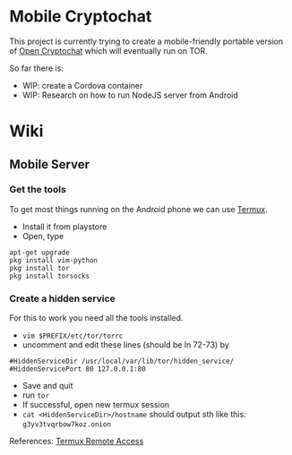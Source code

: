 # Mobile Cryptochat

This project is currently trying to create a mobile-friendly portable version of [Open Cryptochat](https://github.com/triestpa/Open-Cryptochat) which will eventually run on TOR.

So far there is:

- WIP: create a Cordova container
- WIP: Research on how to run NodeJS server from Android


# Wiki

## Mobile Server

### Get the tools

To get most things running on the Android phone we can use [Termux](https://termux.com/). 
- Install it from playstore
- Open, type
```
apt-get upgrade
pkg install vim-python 
pkg install tor 
pkg install torsocks
```

### Create a hidden service

For this to work you need all the tools installed. 
- `vim $PREFIX/etc/tor/torrc`
- uncomment and edit these lines (should be ln 72-73) by 
```
#HiddenServiceDir /usr/local/var/lib/tor/hidden_service/
#HiddenServicePort 80 127.0.0.1:80
```
- Save and quit
- run `tor`
- If successful, open new termux session
- `cat <HiddenServiceDir>/hostname` should output sth like this: `g3yv3tvqrbow7koz.onion`

References:
[Termux Remote Access](https://wiki.termux.com/wiki/Remote_Access#Installing_needed_packages)


